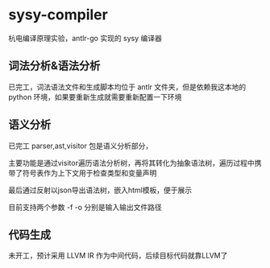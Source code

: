 # sysy-compiler

杭电编译原理实验，antlr-go 实现的 sysy 编译器

## 词法分析&语法分析

已完工，词法语法文件和生成脚本均位于 antlr 文件夹，但是依赖我这本地的 python 环境，如果要重新生成就需要重新配置一下环境

## 语义分析

已完工 parser,ast,visitor 包是语义分析部分，

主要功能是通过visitor遍历语法分析树，再将其转化为抽象语法树，遍历过程中携带了符号表作为上下文用于检查类型和变量声明

最后通过反射以json导出语法树，嵌入html模板，便于展示

目前支持两个参数 -f -o 分别是输入输出文件路径

## 代码生成

未开工，预计采用 LLVM IR 作为中间代码，后续目标代码就靠LLVM了